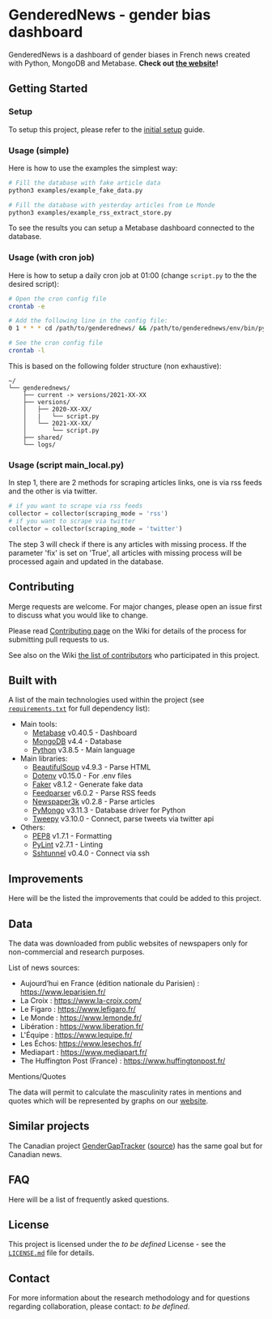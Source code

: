 # GenderedNews - gender bias dashboard

GenderedNews is a dashboard of gender biases in French news created with Python, MongoDB and Metabase. **Check out [the website]()!**

## Getting Started

### Setup

To setup this project, please refer to the [initial setup](https://gricad-gitlab.univ-grenoble-alpes.fr/getalp/genderednews/-/wikis/Contributing/Initial-setup) guide.

### Usage (simple)

Here is how to use the examples the simplest way:

```bash
# Fill the database with fake article data
python3 examples/example_fake_data.py

# Fill the database with yesterday articles from Le Monde
python3 examples/example_rss_extract_store.py
```

To see the results you can setup a Metabase dashboard connected to the database.

### Usage (with cron job)

Here is how to setup a daily cron job at 01:00 (change `script.py` to the the desired script):

```bash
# Open the cron config file
crontab -e

# Add the following line in the config file:
0 1 * * * cd /path/to/genderednews/ && /path/to/genderednews/env/bin/python3 /path/to/genderednews/main_local.py

# See the cron config file
crontab -l
```

This is based on the following folder structure (non exhaustive):

```text
~/
└── genderednews/
    ├── current -> versions/2021-XX-XX
    ├── versions/
    │   ├── 2020-XX-XX/
    │   |   └── script.py
    │   └── 2021-XX-XX/
    │       └── script.py
    ├── shared/
    └── logs/
```

### Usage (script main_local.py)

In step 1, there are 2 methods for scraping articles links, one is via rss feeds and the other is via twitter.

```python
# if you want to scrape via rss feeds
collector = collector(scraping_mode = 'rss')
# if you want to scrape via twitter
collector = collector(scraping_mode = 'twitter')
```

The step 3 will check if there is any articles with missing process. If the parameter 'fix' is set on 'True', all articles with missing process will be processed again and updated in the database.

## Contributing

Merge requests are welcome. For major changes, please open an issue first to discuss what you would like to change.

Please read [Contributing page](https://gricad-gitlab.univ-grenoble-alpes.fr/getalp/genderednews/-/wikis/Contributing) on the Wiki for details of the process for submitting pull requests to us.

See also on the Wiki [the list of contributors](https://gricad-gitlab.univ-grenoble-alpes.fr/getalp/genderednews/-/wikis/Contributors) who participated in this project.

## Built with

A list of the main technologies used within the project (see [`requirements.txt`](https://gricad-gitlab.univ-grenoble-alpes.fr/getalp/genderednews/-/blob/master/requirements.txt) for full dependency list):

* Main tools:
  * [Metabase](https://www.metabase.com/) v0.40.5 - Dashboard
  * [MongoDB](https://www.mongodb.com/) v4.4 - Database
  * [Python](https://www.python.org/) v3.8.5 - Main language
* Main libraries:
  * [BeautifulSoup](https://www.crummy.com/software/BeautifulSoup/) v4.9.3 - Parse HTML
  * [Dotenv](https://saurabh-kumar.com/python-dotenv/) v0.15.0 - For .env files
  * [Faker](https://faker.readthedocs.io/) v8.1.2 - Generate fake data
  * [Feedparser](https://pythonhosted.org/feedparser/) v6.0.2 - Parse RSS feeds
  * [Newspaper3k](https://newspaper.readthedocs.io/) v0.2.8 - Parse articles
  * [PyMongo](https://pymongo.readthedocs.io/) v3.11.3 - Database driver for Python
  * [Tweepy](https://docs.tweepy.org/en/stable/) v3.10.0 - Connect, parse tweets via twitter api
* Others:
  * [PEP8](https://www.python.org/dev/peps/pep-0008/) v1.7.1 - Formatting
  * [PyLint](https://www.pylint.org/) v2.7.1 - Linting
  * [Sshtunnel](https://github.com/pahaz/sshtunnel/) v0.4.0 - Connect via ssh

## Improvements

Here will be the listed the improvements that could be added to this project.

## Data

The data was downloaded from public websites of newspapers only for non-commercial and research purposes.

List of news sources:

- Aujourd’hui en France (édition nationale du Parisien) : https://www.leparisien.fr/
- La Croix : https://www.la-croix.com/
- Le Figaro : https://www.lefigaro.fr/
- Le Monde : https://www.lemonde.fr/
- Libération : https://www.liberation.fr/
- L'Équipe : https://www.lequipe.fr/
- Les Échos: https://www.lesechos.fr/
- Mediapart : https://www.mediapart.fr/
- The Huffington Post (France) : https://www.huffingtonpost.fr/

Mentions/Quotes

The data will permit to calculate the masculinity rates in mentions and quotes which will be represented by graphs on our [website](https://gendered-news.imag.fr/).

## Similar projects

The Canadian project [GenderGapTracker](https://gendergaptracker.informedopinions.org/) ([source](https://github.com/sfu-discourse-lab/GenderGapTracker/)) has the same goal but for Canadian news.

## FAQ

Here will be a list of frequently asked questions.

## License

This project is licensed under the *to be defined* License - see the [`LICENSE.md`](https://gricad-gitlab.univ-grenoble-alpes.fr/getalp/genderednews/-/blob/master/LICENSE.md) file for details.

## Contact

For more information about the research methodology and for questions regarding collaboration, please contact: *to be defined*.
